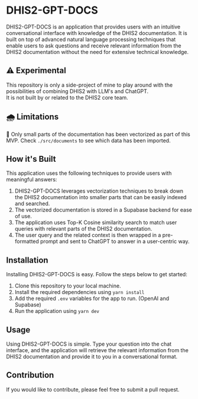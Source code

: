 # DHIS2-GPT-DOCS

DHIS2-GPT-DOCS is an application that provides users with an intuitive conversational interface with knowledge of the DHIS2 documentation. It is built on top of advanced natural language processing techniques that enable users to ask questions and receive relevant information from the DHIS2 documentation without the need for extensive technical knowledge.


## ⚠️ Experimental

This repository is only a side-project of mine to play around with the possibilities of combining DHIS2 with LLM's and ChatGPT.
<br />
It is not built by or related to the DHIS2 core team.

## 🌧️ Limitations

📑 Only small parts of the documentation has been vectorized as part of this MVP. Check `./src/documents` to see which data has been imported.

## How it's Built

This application uses the following techniques to provide users with meaningful answers:

1. DHIS2-GPT-DOCS leverages vectorization techniques to break down the DHIS2 documentation into smaller parts that can be easily indexed and searched.
2. The vectorized documentation is stored in a Supabase backend for ease of use.
3. The application uses Top-K Cosine similarity search to match user queries with relevant parts of the DHIS2 documentation.
4. The user query and the related context is then wrapped in a pre-formatted prompt and sent to ChatGPT to answer in a user-centric way.

## Installation

Installing DHIS2-GPT-DOCS is easy. Follow the steps below to get started:

1. Clone this repository to your local machine.
2. Install the required dependencies using `yarn install`
3. Add the required `.env` variables for the app to run. (OpenAI and Supabase)
4. Run the application using `yarn dev`

## Usage

Using DHIS2-GPT-DOCS is simple. Type your question into the chat interface, and the application will retrieve the relevant information from the DHIS2 documentation and provide it to you in a conversational format.

## Contribution
If you would like to contribute, please feel free to submit a pull request.



